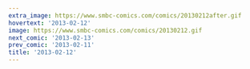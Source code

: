 ```yaml
---
extra_image: https://www.smbc-comics.com/comics/20130212after.gif
hovertext: '2013-02-12'
image: https://www.smbc-comics.com/comics/20130212.gif
next_comic: '2013-02-13'
prev_comic: '2013-02-11'
title: '2013-02-12'
---
```



